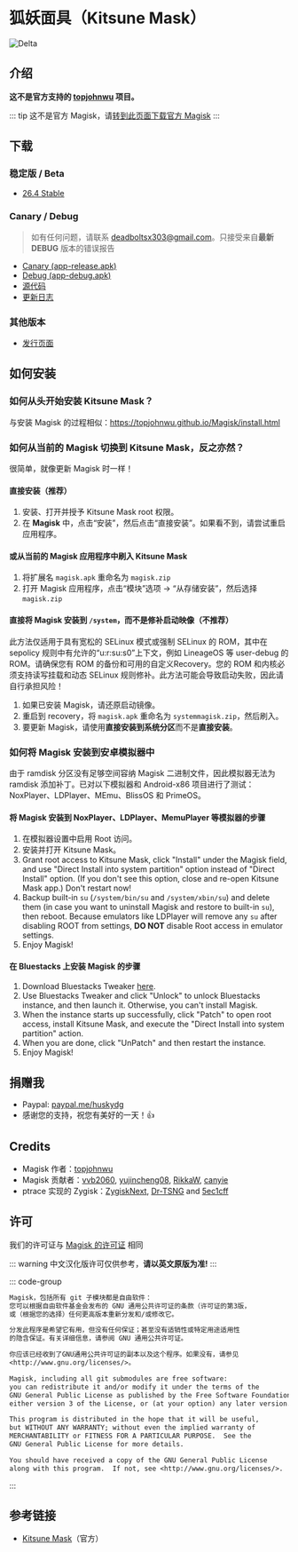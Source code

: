 # 狐妖面具（Kitsune Mask）

![Delta](https://user-images.githubusercontent.com/84650617/222942594-63336f63-6a26-492e-a1d1-a356b5f777b3.png)

## 介绍

**这不是官方支持的 [topjohnwu](https://github.com/topjohnwu) 项目。**

::: tip
这不是官方 Magisk，请[转到此页面下载官方 Magisk](https://github.com/topjohnwu/Magisk)
:::

## 下载

### 稳定版 / Beta

- [26.4 Stable](https://github.com/HuskyDG/download/raw/main/magisk/26.4-kitsune.apk)

### Canary / Debug

> 如有任何问题，请联系 <deadboltsx303@gmail.com>。只接受来自**最新 DEBUG** 版本的错误报告

- [Canary (app-release.apk)](https://huskydg.github.io/magisk-files/app-release.apk)
- [Debug (app-debug.apk)](https://huskydg.github.io/magisk-files/app-debug.apk)
- [源代码](https://github.com/HuskyDG/magisk)
- [更新日志](./note.md)

### 其他版本

- [发行页面](https://github.com/HuskyDG/magisk-files/releases)

## 如何安装

### 如何从头开始安装 Kitsune Mask？

与安装 Magisk 的过程相似：<https://topjohnwu.github.io/Magisk/install.html>

### 如何从当前的 Magisk 切换到 Kitsune Mask，反之亦然？

很简单，就像更新 Magisk 时一样！

#### 直接安装（推荐）

1. 安装、打开并授予 Kitsune Mask root 权限。
2. 在 **Magisk** 中，点击“安装”，然后点击“直接安装”。如果看不到，请尝试重启应用程序。

#### 或从当前的 Magisk 应用程序中刷入 Kitsune Mask

1. 将扩展名 `magisk.apk` 重命名为 `magisk.zip`
2. 打开 Magisk 应用程序，点击“模块”选项 -> “从存储安装”，然后选择 `magisk.zip`

#### 直接将 Magisk 安装到 `/system`，而不是修补启动映像（不推荐）

此方法仅适用于具有宽松的 SELinux 模式或强制 SELinux 的 ROM，其中在 sepolicy 规则中有允许的“u:r:su:s0”上下文，例如 LineageOS 等 user-debug 的 ROM。请确保您有 ROM 的备份和可用的自定义Recovery。您的 ROM 和内核必须支持读写挂载和动态 SELinux 规则修补。此方法可能会导致启动失败，因此请自行承担风险！

1. 如果已安装 Magisk，请还原启动镜像。
2. 重启到 recovery，将 `magisk.apk` 重命名为 `systemmagisk.zip`，然后刷入。
3. 要更新 Magisk，请使用**直接安装到系统分区**而不是**直接安装**。

### 如何将 Magisk 安装到安卓模拟器中

由于 ramdisk 分区没有足够空间容纳 Magisk 二进制文件，因此模拟器无法为 ramdisk 添加补丁。已对以下模拟器和 Android-x86 项目进行了测试：NoxPlayer、LDPlayer、MEmu、BlissOS 和 PrimeOS。

#### 将 Magisk 安装到 NoxPlayer、LDPlayer、MemuPlayer 等模拟器的步骤

1. 在模拟器设置中启用 Root 访问。
2. 安装并打开 Kitsune Mask。
3. Grant root access to Kitsune Mask, click "Install" under the Magisk field, and use "Direct Install into system partition" option instead of "Direct Install" option. (If you don't see this option, close and re-open Kitsune Mask app.) Don't restart now!
4. Backup built-in `su` (`/system/bin/su` and `/system/xbin/su`) and delete them (in case you want to uninstall Magisk and restore to built-in `su`), then reboot. Because emulators like LDPlayer will remove any `su` after disabling ROOT from settings, **DO NOT** disable Root access in emulator settings.
5. Enjoy Magisk!

#### 在 Bluestacks 上安装 Magisk 的步骤

1. Download Bluestacks Tweaker [here](https://bstweaker.ru).
2. Use Bluestacks Tweaker and click "Unlock" to unlock Bluestacks instance, and then launch it. Otherwise, you can't install Magisk.
3. When the instance starts up successfully, click "Patch" to open root access, install Kitsune Mask, and execute the "Direct Install into system partition" action.
4. When you are done, click "UnPatch" and then restart the instance.
5. Enjoy Magisk!

## 捐赠我

- Paypal: [paypal.me/huskydg](http://paypal.me/huskydg)
- 感谢您的支持，祝您有美好的一天！👍

## Credits

- Magisk 作者：[topjohnwu](https://github.com/topjohnwu/magisk)
- Magisk 贡献者：[vvb2060](https://github.com/vvb2060), [yujincheng08](https://github.com/yujincheng08), [RikkaW](https://github.com/RikkaW), [canyie](https://github.com/canyie)
- ptrace 实现的 Zygisk：[ZygiskNext](https://github.com/Dr-TSNG/ZygiskNext),  [Dr-TSNG](https://github.com/Dr-TSNG/ZygiskNext) and [5ec1cff](https://github.com/5ec1cff)

## 许可

我们的许可证与 [Magisk 的许可证](https://github.com/topjohnwu/Magisk#License) 相同

::: warning
中文汉化版许可仅供参考，**请以英文原版为准!**
:::

::: code-group

``` txt [中文汉化 <Badge text="百度翻译" />]
Magisk，包括所有 git 子模块都是自由软件：
您可以根据自由软件基金会发布的 GNU 通用公共许可证的条款（许可证的第3版，
或（根据您的选择）任何更高版本重新分发和/或修改它。

分发此程序是希望它有用，但没有任何保证；甚至没有适销性或特定用途适用性
的隐含保证。有关详细信息，请参阅 GNU 通用公共许可证。

你应该已经收到了GNU通用公共许可证的副本以及这个程序。如果没有，请参见
<http://www.gnu.org/licenses/>。
```

``` txt [英文原版]
Magisk, including all git submodules are free software:
you can redistribute it and/or modify it under the terms of the
GNU General Public License as published by the Free Software Foundation,
either version 3 of the License, or (at your option) any later version.

This program is distributed in the hope that it will be useful,
but WITHOUT ANY WARRANTY; without even the implied warranty of
MERCHANTABILITY or FITNESS FOR A PARTICULAR PURPOSE.  See the
GNU General Public License for more details.

You should have received a copy of the GNU General Public License
along with this program.  If not, see <http://www.gnu.org/licenses/>.
```

:::

## 参考链接

- [Kitsune Mask](https://huskydg.github.io/magisk-files/main.html)（官方）
